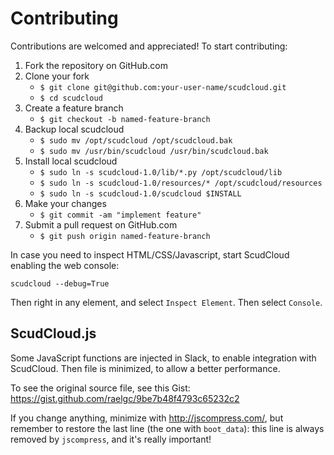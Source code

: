 # Contributing

Contributions are welcomed and appreciated! To start contributing:

1. Fork the repository on GitHub.com
2. Clone your fork
    - `$ git clone git@github.com:your-user-name/scudcloud.git`
    - `$ cd scudcloud`
3. Create a feature branch
    - `$ git checkout -b named-feature-branch`
4. Backup local scudcloud
    - `$ sudo mv /opt/scudcloud /opt/scudcloud.bak`
    - `$ sudo mv /usr/bin/scudcloud /usr/bin/scudcloud.bak`
5. Install local scudcloud
    - `$ sudo ln -s scudcloud-1.0/lib/*.py /opt/scudcloud/lib`
    - `$ sudo ln -s scudcloud-1.0/resources/* /opt/scudcloud/resources`
    - `$ sudo ln -s scudcloud-1.0/scudcloud $INSTALL`
6. Make your changes
    - `$ git commit -am "implement feature"`
7. Submit a pull request on GitHub.com
    - `$ git push origin named-feature-branch`

In case you need to inspect HTML/CSS/Javascript, start ScudCloud enabling the web console:

    scudcloud --debug=True
    
Then right in any element, and select `Inspect Element`. Then select `Console`.

## ScudCloud.js

Some JavaScript functions are injected in Slack, to enable integration with ScudCloud. Then file is minimized, to allow a better performance.

To see the original source file, see this Gist: https://gist.github.com/raelgc/9be7b48f4793c65232c2

If you change anything, minimize with http://jscompress.com/, but remember to restore the last line (the one with `boot_data`): this line is always removed by `jscompress`, and it's really important!
